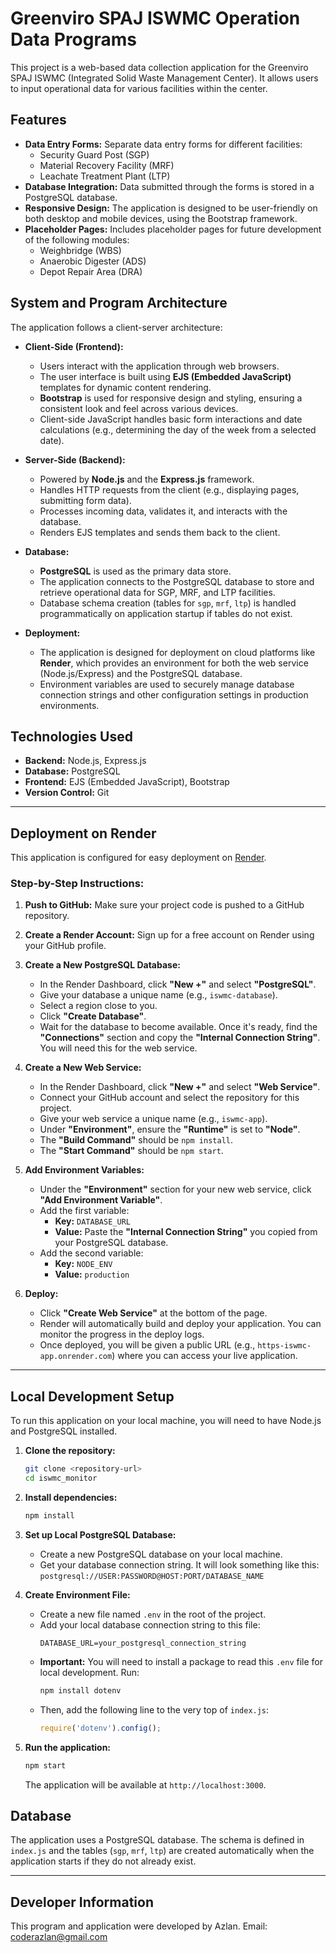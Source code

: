 # Greenviro SPAJ ISWMC Operation Data Programs

This project is a web-based data collection application for the Greenviro SPAJ ISWMC (Integrated Solid Waste Management Center). It allows users to input operational data for various facilities within the center.

## Features

*   **Data Entry Forms:** Separate data entry forms for different facilities:
    *   Security Guard Post (SGP)
    *   Material Recovery Facility (MRF)
    *   Leachate Treatment Plant (LTP)
*   **Database Integration:** Data submitted through the forms is stored in a PostgreSQL database.
*   **Responsive Design:** The application is designed to be user-friendly on both desktop and mobile devices, using the Bootstrap framework.
*   **Placeholder Pages:** Includes placeholder pages for future development of the following modules:
    *   Weighbridge (WBS)
    *   Anaerobic Digester (ADS)
    *   Depot Repair Area (DRA)

## System and Program Architecture

The application follows a client-server architecture:

*   **Client-Side (Frontend):**
    *   Users interact with the application through web browsers.
    *   The user interface is built using **EJS (Embedded JavaScript)** templates for dynamic content rendering.
    *   **Bootstrap** is used for responsive design and styling, ensuring a consistent look and feel across various devices.
    *   Client-side JavaScript handles basic form interactions and date calculations (e.g., determining the day of the week from a selected date).

*   **Server-Side (Backend):**
    *   Powered by **Node.js** and the **Express.js** framework.
    *   Handles HTTP requests from the client (e.g., displaying pages, submitting form data).
    *   Processes incoming data, validates it, and interacts with the database.
    *   Renders EJS templates and sends them back to the client.

*   **Database:**
    *   **PostgreSQL** is used as the primary data store.
    *   The application connects to the PostgreSQL database to store and retrieve operational data for SGP, MRF, and LTP facilities.
    *   Database schema creation (tables for `sgp`, `mrf`, `ltp`) is handled programmatically on application startup if tables do not exist.

*   **Deployment:**
    *   The application is designed for deployment on cloud platforms like **Render**, which provides an environment for both the web service (Node.js/Express) and the PostgreSQL database.
    *   Environment variables are used to securely manage database connection strings and other configuration settings in production environments.

## Technologies Used

*   **Backend:** Node.js, Express.js
*   **Database:** PostgreSQL
*   **Frontend:** EJS (Embedded JavaScript), Bootstrap
*   **Version Control:** Git

---

## Deployment on Render

This application is configured for easy deployment on [Render](https://render.com/).

### Step-by-Step Instructions:

1.  **Push to GitHub:** Make sure your project code is pushed to a GitHub repository.

2.  **Create a Render Account:** Sign up for a free account on Render using your GitHub profile.

3.  **Create a New PostgreSQL Database:**
    *   In the Render Dashboard, click **"New +"** and select **"PostgreSQL"**.
    *   Give your database a unique name (e.g., `iswmc-database`).
    *   Select a region close to you.
    *   Click **"Create Database"**.
    *   Wait for the database to become available. Once it's ready, find the **"Connections"** section and copy the **"Internal Connection String"**. You will need this for the web service.

4.  **Create a New Web Service:**
    *   In the Render Dashboard, click **"New +"** and select **"Web Service"**.
    *   Connect your GitHub account and select the repository for this project.
    *   Give your web service a unique name (e.g., `iswmc-app`).
    *   Under **"Environment"**, ensure the **"Runtime"** is set to **"Node"**.
    *   The **"Build Command"** should be `npm install`.
    *   The **"Start Command"** should be `npm start`.

5.  **Add Environment Variables:**
    *   Under the **"Environment"** section for your new web service, click **"Add Environment Variable"**.
    *   Add the first variable:
        *   **Key:** `DATABASE_URL`
        *   **Value:** Paste the **"Internal Connection String"** you copied from your PostgreSQL database.
    *   Add the second variable:
        *   **Key:** `NODE_ENV`
        *   **Value:** `production`

6.  **Deploy:**
    *   Click **"Create Web Service"** at the bottom of the page.
    *   Render will automatically build and deploy your application. You can monitor the progress in the deploy logs.
    *   Once deployed, you will be given a public URL (e.g., `https-iswmc-app.onrender.com`) where you can access your live application.

---

## Local Development Setup

To run this application on your local machine, you will need to have Node.js and PostgreSQL installed.

1.  **Clone the repository:**
    ```bash
    git clone <repository-url>
    cd iswmc_monitor
    ```

2.  **Install dependencies:**
    ```bash
    npm install
    ```

3.  **Set up Local PostgreSQL Database:**
    *   Create a new PostgreSQL database on your local machine.
    *   Get your database connection string. It will look something like this: `postgresql://USER:PASSWORD@HOST:PORT/DATABASE_NAME`

4.  **Create Environment File:**
    *   Create a new file named `.env` in the root of the project.
    *   Add your local database connection string to this file:
        ```
        DATABASE_URL=your_postgresql_connection_string
        ```
    *   **Important:** You will need to install a package to read this `.env` file for local development. Run:
        ```bash
        npm install dotenv
        ```
    *   Then, add the following line to the very top of `index.js`:
        ```javascript
        require('dotenv').config();
        ```

5.  **Run the application:**
    ```bash
    npm start
    ```
    The application will be available at `http://localhost:3000`.

## Database

The application uses a PostgreSQL database. The schema is defined in `index.js` and the tables (`sgp`, `mrf`, `ltp`) are created automatically when the application starts if they do not already exist.

---

## Developer Information

This program and application were developed by Azlan.
Email: coderazlan@gmail.com
